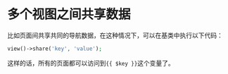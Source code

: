 # 多个视图之间共享数据

比如页面间共享共同的导航数据，在这种情况下，可以在基类中执行以下代码：

```php
view()->share('key', 'value');
```

这样的话，所有的页面都可以访问到`{{ $key }}`这个变量了。

